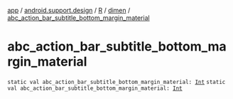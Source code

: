 [app](../../../index.md) / [android.support.design](../../index.md) / [R](../index.md) / [dimen](index.md) / [abc_action_bar_subtitle_bottom_margin_material](.)

# abc_action_bar_subtitle_bottom_margin_material

`static val abc_action_bar_subtitle_bottom_margin_material: `[`Int`](https://kotlinlang.org/api/latest/jvm/stdlib/kotlin/-int/index.html)
`static val abc_action_bar_subtitle_bottom_margin_material: `[`Int`](https://kotlinlang.org/api/latest/jvm/stdlib/kotlin/-int/index.html)